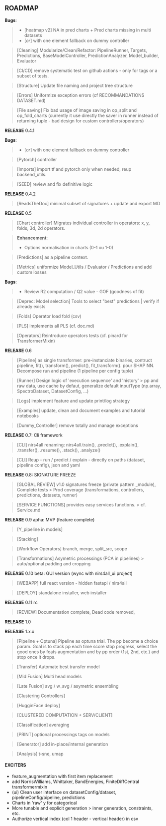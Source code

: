 ## ROADMAP ##

**Bugs**:
>   - [heatmap v2] NA in pred charts + Pred charts missing in multi datasets
>   - [_or_] with one element fallback on dummy controller


> [Cleaning] Modularize/Clean/Refactor: PipelineRunner, Targets, Predictions, BaseModelController, PredictionAnalyzer, Model_builder, Evaluator

> [CI/CD] remove systematic test on github actions - only for tags or a subset of tests.

> [Structure] Update file naming and project tree structure

> [Errors] Uniformize exception errors (cf RECOMMANDATIONS DATASET.md)

> [File saving] Fix bad usage of image saving in op_split and op_fold_charts (currently it use directly the saver in runner instead of returning tuple - bad design for custom controllers/operators)

**RELEASE** 0.4.1

**Bugs**:
>   - [_or_] with one element fallback on dummy controller

> [Pytorch] controller

> [Imports] import tf and pytorch only when needed, reup backend_utils.

> [SEED] review and fix definitive logic

**RELEASE** 0.4.2

> [ReadsTheDoc] minimal subset of signatures + update and export MD

**RELEASE** 0.5

> [Chart controller] Migrates individual controller in operators: x, y, folds, 3d, 2d operators.

> **Enhancement**:
> - Options normalisation in charts (0-1 ou 1-0)

> [Predictions] as a pipeline context.

> [Metrics] uniformize Model_Utils / Evaluator / Predictions and add custom losses

**Bugs**:
>   - Review R2 computation / Q2 value - GOF (goodness of fit)

> [Deprec: Model selection] Tools to select "best" predictions | verify if already exists

> [Folds] Operator load fold (csv)

> [PLS] implements all PLS (cf. doc.md)

> [Operators] Reintroduce operators tests (cf. pinard for TransformerMixin)

**RELEASE** 0.6

> [Pipeline] as single transformer: pre-instanciate binaries, contruct pipeline, fit(), transform(), predict(), fit_transform(). pour SHAP NN. Decompose run and pipeline (1 pipeline per config tuple)

> [Runner] Design logic of 'execution sequence' and 'history' > pp and raw data, use cache by defaut, generalize default inputType (np.array, SpectroDataset, DatasetConfig, ...)

> [Logs] implement feature and update print/log strategy

> [Examples] update, clean and document examples and tutorial notebooks

> [Dummy_Controller] remove totally and manage exceptions

**RELEASE** 0.7: Cli framework

> [CLI] nirs4all renaming: nirs4all.train(), .predict(), .explain(), .transfer(), .resume(), .stack(), .analyze()

> [CLI]  Reup - run / predict / explain - directly on paths (dataset, pipeline config), json and yaml

**RELEASE** 0.8: SIGNATURE FREEZE

> [GLOBAL REVIEW] v1.0 signatures freeze (private pattern _module), Complete tests > Prod coverage (transformations, controllers, predictions, datasets, runner)

> [SERVICE FUNCTIONS] provides easy services functions. > cf. Service.md

**RELEASE**  0.9 apha: MVP (feature complete)

> [Y_pipeline in models]

> [Stacking]

> [Workflow Operators] branch, merge, split_src, scope

> [Transformations] Asymetric processings (PCA in pipelines) > auto/optional padding and cropping

**RELEASE** 0.10 beta: GUI version (wync with nirs4all_ui project)

> [WEBAPP] full react version - hidden fastapi / nirs4all

> [DEPLOY] standalone installer, web installer

**RELEASE** 0.11 rc

> [REVIEW] Documentation complete, Dead code removed,

**RELEASE** 1.0

**RELEASE** 1.x.x

> [Pipeline + Optuna] Pipeline as optuna trial. The pp become a choice param. Goal is to stack pp each time score stop progress, select the good ones by feats augmentation and by pp order (1st, 2nd, etc.) and stop once it drops.

> [Transfer] Automate best transfer model

> [Mid Fusion] Multi head models

> [Late Fusion] avg / w_avg / asymetric ensembling

> [Clustering Controllers]

> [HugginFace deploy]

> [CLUSTERED COMPUTATION + SERV/CLIENT]

> [Classification] averaging

> [PRINT] optional processings tags on models

> [Generator] add in-place/internal generation

> [Analysis] t-sne, umap


#### EXCITERS ####
- feature_augmentation with first item replacement
- add NorrisWilliams, Whittaker, BandEnergies, FiniteDiffCentral transformermixin
- (ui) Clean user interface on datasetConfig/dataset, pipelineConfig/pipeline, predictions
- Charts in 'raw' y for categorical
- More tunable and explicit generation > inner generation, constraints, etc.
- Authorize vertical index (col 1 header - vertical header) in csv
